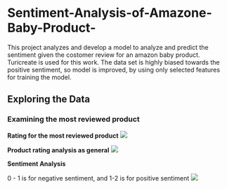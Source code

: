 # Sentiment-Analysis-of-Amazone-Baby-Product-
 This project analyzes and develop a model to analyze and predict the sentiment given the costomer review for an amazon baby product. Turicreate is used for this work. The data set is highly biased towards the positive sentiment, so model is improved, by using only selected features for training the model.

## Exploring the Data
### Examining the most reviewed product

**Rating for the most reviewed product**
<img src="images/visualization1.jpg?raw=true"/>

**Product rating analysis as general**
<img src="images/visualization2.jpg?raw=true"/>

**Sentiment Analysis**

0 - 1 is for negative sentiment, and 1-2 is for positive sentiment
<img src="images/visualization3.jpg?raw=true"/>
